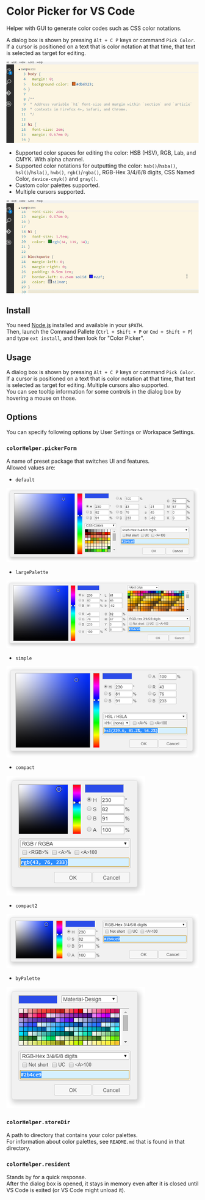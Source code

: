 # Color Picker for VS Code

Helper with GUI to generate color codes such as CSS color notations.

A dialog box is shown by pressing `Alt + C P` keys or command `Pick Color`. If a cursor is positioned on a text that is color notation at that time, that text is selected as target for editing.

![s-01](s-01.gif)

* Supported color spaces for editing the color: HSB (HSV), RGB, Lab, and CMYK. With alpha channel.
* Supported color notations for outputting the color: `hsb()`/`hsba()`, `hsl()`/`hsla()`, `hwb()`, `rgb()`/`rgba()`, RGB-Hex 3/4/6/8 digits, CSS Named Color, `device-cmyk()` and `gray()`.
* Custom color palettes supported.
* Multiple cursors supported.

![s-02](s-02.gif)

## Install

You need [Node.js](https://nodejs.org/) installed and available in your `$PATH`.  
Then, launch the Command Pallete (`Ctrl + Shift + P` or `Cmd + Shift + P`) and type `ext install`, and then look for "Color Picker".

## Usage

A dialog box is shown by pressing `Alt + C P` keys or command `Pick Color`. If a cursor is positioned on a text that is color notation at that time, that text is selected as target for editing. Multiple cursors also supported.  
You can see tooltip information for some controls in the dialog box by hovering a mouse on those.

## Options

You can specify following options by User Settings or Workspace Settings.

### `colorHelper.pickerForm`

A name of preset package that switches UI and features.  
Allowed values are:

* `default`

![default](s-default.png)

* `largePalette`

![largePalette](s-largePalette.png)

* `simple`

![simple](s-simple.png)

* `compact`

![compact](s-compact.png)

* `compact2`

![compact2](s-compact2.png)

* `byPalette`

![byPalette](s-byPalette.png)

### `colorHelper.storeDir`

A path to directory that contains your color palettes.  
For information about color palettes, see `README.md` that is found in that directory.

### `colorHelper.resident`

Stands by for a quick response.  
After the dialog box is opened, it stays in memory even after it is closed until VS Code is exited (or VS Code might unload it).
